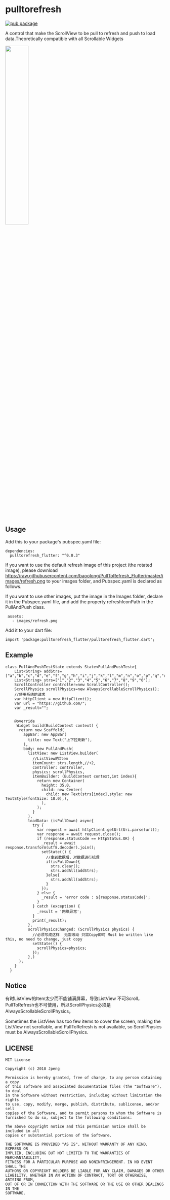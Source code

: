 # pulltorefresh
[![pub package](https://img.shields.io/pub/v/pulltorefresh_flutter.svg)](https://pub.dartlang.org/packages/pulltorefresh_flutter)

A control that make the ScrollView to be pull to refresh and push  to load data.Theoretically compatible with all Scrollable Widgets

<img width="38%" height="38%" src="https://raw.githubusercontent.com/baoolong/PullToRefresh/master/demonstrationgif/20180813170926.gif"/>

## Usage
Add this to your package's pubspec.yaml file:

	dependencies:
	  pulltorefresh_flutter: "^0.0.3"
	  
If you want to use the default refresh image of this project (the rotated image), please download https://raw.githubusercontent.com/baoolong/PullToRefresh_Flutter/master/images/refresh.png to your images folder, and Pubspec.yaml is declared as follows.

If you want to use other images, put the image in the Images folder, declare it in the Pubspec.yaml file, and add the property refreshIconPath in the PullAndPush class.

     assets:
       - images/refresh.png
	
Add it to your dart file:

	import 'package:pulltorefresh_flutter/pulltorefresh_flutter.dart';
## Example
    class PullAndPushTestState extends State<PullAndPushTest>{
	  	List<String> addStrs=["a","b","c","d","e","f","g","h","i","j","k","l","m","n","o","p","q","r","s","t","u","v","w","x","y","z"];
	  	List<String> strs=["1","2","3","4","5","6","7","8","9","0"];
	  	ScrollController controller=new ScrollController();
	  	ScrollPhysics scrollPhysics=new AlwaysScrollableScrollPhysics();
	  	//使用系统的请求
	  	var httpClient = new HttpClient();
	  	var url = "https://github.com/";
	  	var _result="";
	
	
	  	@override
	 	 Widget build(BuildContext context) {
	      return new Scaffold(
	        appBar: new AppBar(
	          title: new Text("上下拉刷新"),
	        ),
	        body: new PullAndPush(
	          listView: new ListView.builder(
	            //ListView的Item
	            itemCount: strs.length,//+2,
	            controller: controller,
	            physics: scrollPhysics,
	            itemBuilder: (BuildContext context,int index){
	              return new Container(
	                height: 35.0,
	                child: new Center(
	                  child: new Text(strs[index],style: new TextStyle(fontSize: 18.0),),
	                ),
	              );
	            }
	          ),
	          loadData: (isPullDown) async{
	            try {
	              var request = await httpClient.getUrl(Uri.parse(url));
	              var response = await request.close();
	              if (response.statusCode == HttpStatus.OK) {
	                _result = await response.transform(utf8.decoder).join();
	                setState(() {
	                  //拿到数据后，对数据进行梳理
	                  if(isPullDown){
	                    strs.clear();
	                    strs.addAll(addStrs);
	                  }else{
	                    strs.addAll(addStrs);
	                  }
	                });
	              } else {
	                _result = 'error code : ${response.statusCode}';
	              }
	            } catch (exception) {
	              _result = '网络异常';
	            }
	            print(_result);
	          },
	          scrollPhysicsChanged: (ScrollPhysics physics) {
	            //必须写成这样  无需改动 只需Copy即可 Must be written like this, no need to change, just copy
	            setState(() {
	              scrollPhysics=physics;
	            });
	          },)
	      );
  	    }
	  }

## Notice
有时ListView的Item太少而不能铺满屏幕，导致ListView 不可Scroll，PullToRefresh也不可使用，所以ScrollPhysics必须是AlwaysScrollableScrollPhysics。

Sometimes the ListView has too few items to cover the screen, making the ListView not scrollable, and PullToRefresh is not available, so ScrollPhysics must be AlwaysScrollableScrollPhysics.

## LICENSE
    MIT License

	Copyright (c) 2018 Jpeng
	
	Permission is hereby granted, free of charge, to any person obtaining a copy
	of this software and associated documentation files (the "Software"), to deal
	in the Software without restriction, including without limitation the rights
	to use, copy, modify, merge, publish, distribute, sublicense, and/or sell
	copies of the Software, and to permit persons to whom the Software is
	furnished to do so, subject to the following conditions:
	
	The above copyright notice and this permission notice shall be included in all
	copies or substantial portions of the Software.
	
	THE SOFTWARE IS PROVIDED "AS IS", WITHOUT WARRANTY OF ANY KIND, EXPRESS OR
	IMPLIED, INCLUDING BUT NOT LIMITED TO THE WARRANTIES OF MERCHANTABILITY,
	FITNESS FOR A PARTICULAR PURPOSE AND NONINFRINGEMENT. IN NO EVENT SHALL THE
	AUTHORS OR COPYRIGHT HOLDERS BE LIABLE FOR ANY CLAIM, DAMAGES OR OTHER
	LIABILITY, WHETHER IN AN ACTION OF CONTRACT, TORT OR OTHERWISE, ARISING FROM,
	OUT OF OR IN CONNECTION WITH THE SOFTWARE OR THE USE OR OTHER DEALINGS IN THE
	SOFTWARE.
